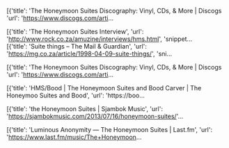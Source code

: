            
   [{'title': 'The Honeymoon Suites Discography: Vinyl, CDs, & More | Discogs   
   'url': 'https://www.discogs.com/arti...                                      
                                                                        
   [{'title': 'The Honeymoon Suites Interview', 'url':                          
   'http://www.rock.co.za/amuzine/interviews/hms.html', 'snippet...             
                                                                               [{'title': 'Suite things – The Mail & Guardian', 'url':                      
   'https://mg.co.za/article/1998-04-09-suite-things/', 'sni...   

   [{'title': 'The Honeymoon Suites Discography: Vinyl, CDs, & More | Discogs
   'url': 'https://www.discogs.com/arti...




   [{'title': 'HMS/Bood | The Honeymoon Suites and Bood Carver | The Honeymoo
   Suites and Bood', 'url': 'https://boo...




   [{'title': 'the Honeymoon Suites | Sjambok Music', 'url':
   'https://sjambokmusic.com/2013/07/16/honeymoon-suites/'...




   [{'title': 'Luminous Anonymity — The Honeymoon Suites | Last.fm', 'url':
   'https://www.last.fm/music/The+Honeymoon...

